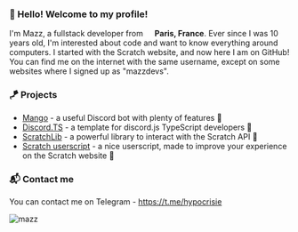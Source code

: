 ### 👋 Hello! Welcome to my profile!
I'm Mazz, a fullstack developer from <img src="https://image.flaticon.com/icons/svg/197/197560.svg" width="13"/> <b>Paris, France</b>.
Ever since I was 10 years old, I'm interested about code and want to know everything around computers. I started with the Scratch website, and now here I am on GitHub!
You can find me on the internet with the same username, except on some websites where I signed up as "mazzdevs". 

### 🪁 Projects
* [Mango](https://github.com/mazzlabs/Mango) - a useful Discord bot with plenty of features 🥭
* [Discord.TS](https://github.com/mazzlabs/discord.ts) - a template for discord.js TypeScript developers 🌠
* [ScratchLib](https://github.com/mazzlabs/ScratchLib) - a powerful library to interact with the Scratch API 🚀
* [Scratch userscript](https://github.com/mazzlabs/scratch.user.js) - a nice userscript, made to improve your experience on the Scratch website 🌌

### 📬 Contact me
You can contact me on Telegram - https://t.me/hypocrisie

<img src="https://komarev.com/ghpvc/?username=mazzlabs&label=Profile%20views&color=blueviolet&style=flat" alt="mazz" />
